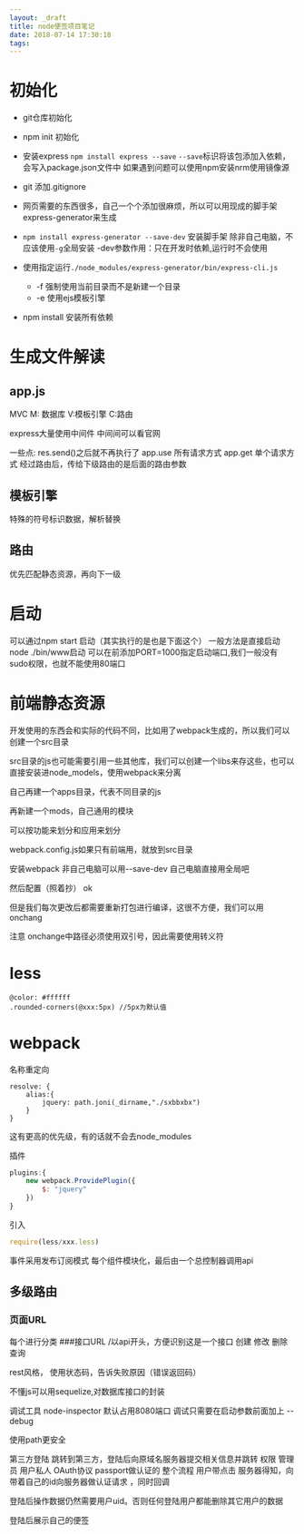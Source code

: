 ```yaml
---
layout: _draft
title: node便签项目笔记
date: 2018-07-14 17:30:18
tags:
---
```


# 初始化
* git仓库初始化
* npm init 初始化
* 安装express `npm install express --save`
    `--save`标识将该包添加入依赖，会写入package.json文件中
    如果遇到问题可以使用npm安装nrm使用镜像源
* git 添加.gitignore
* 网页需要的东西很多，自己一个个添加很麻烦，所以可以用现成的脚手架express-generator来生成
* `npm install express-generator --save-dev` 安装脚手架 除非自己电脑，不应该使用`-g`全局安装
-dev参数作用：只在开发时依赖,运行时不会使用
* 使用指定运行`./node_modules/express-generator/bin/express-cli.js`
    * -f 强制使用当前目录而不是新建一个目录 
    * -e 使用ejs模板引擎

* npm install 安装所有依赖

# 生成文件解读
## app.js 
MVC 
M: 数据库
V:模板引擎
C:路由

express大量使用中间件
中间间可以看官网

一些点: res.send()之后就不再执行了
app.use 所有请求方式
app.get 单个请求方式
经过路由后，传给下级路由的是后面的路由参数

## 模板引擎
特殊的符号标识数据，解析替换

## 路由
优先匹配静态资源，再向下一级

# 启动
可以通过npm start 启动（其实执行的是也是下面这个）
一般方法是直接启动 node ./bin/www启动
可以在前添加PORT=1000指定启动端口,我们一般没有sudo权限，也就不能使用80端口

# 前端静态资源
开发使用的东西会和实际的代码不同，比如用了webpack生成的，所以我们可以创建一个src目录

src目录的js也可能需要引用一些其他库，我们可以创建一个libs来存这些，也可以直接安装进node_models，使用webpack来分离

自己再建一个apps目录，代表不同目录的js

再新建一个mods，自己通用的模块

可以按功能来划分和应用来划分

webpack.config.js如果只有前端用，就放到src目录

安装webpack 非自己电脑可以用--save-dev 自己电脑直接用全局吧

然后配置（照着抄）
ok

但是我们每次更改后都需要重新打包进行编译，这很不方便，我们可以用onchang

注意 onchange中路径必须使用双引号，因此需要使用转义符

# less
``` less
@color: #ffffff
.rounded-corners(@xxx:5px) //5px为默认值
```

# webpack
名称重定向
``` 
resolve: {
    alias:{
        jquery: path.joni(_dirname,"./sxbbxbx")
    }
}
```
这有更高的优先级，有的话就不会去node_modules

插件
``` js
plugins:{
    new webpack.ProvidePlugin({
        $: "jquery"
    })
}
```
引入
``` js
require(less/xxx.less)
```

事件采用发布订阅模式
每个组件模块化，最后由一个总控制器调用api

## 多级路由
### 页面URL
每个进行分类
###接口URL 
/以api开头，方便识别这是一个接口
创建
修改
删除
查询

rest风格， 
使用状态码，告诉失败原因（错误返回码）

不懂js可以用sequelize,对数据库接口的封装

调试工具 node-inspector
默认占用8080端口
调试只需要在启动参数前面加上 --debug

使用path更安全

第三方登陆
跳转到第三方，登陆后向原域名服务器提交相关信息并跳转
权限 管理员 用户私人 OAuth协议
passport做认证的
整个流程 用户带点击 服务器得知，向带着自己的id向服务器做认证请求 ，同时回调

登陆后操作数据仍然需要用户uid。否则任何登陆用户都能删除其它用户的数据

登陆后展示自己的便签
